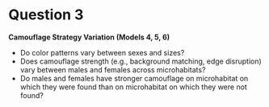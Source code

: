 # Question 3

**Camouflage Strategy Variation (Models 4, 5, 6)**
-  Do color patterns vary between sexes and sizes?
-  Does camouflage strength (e.g., background matching, edge disruption) vary between males and females across microhabitats?
-  Do males and females have stronger camouflage on microhabitat on which they were found than on microhabitat on which they were not found?
